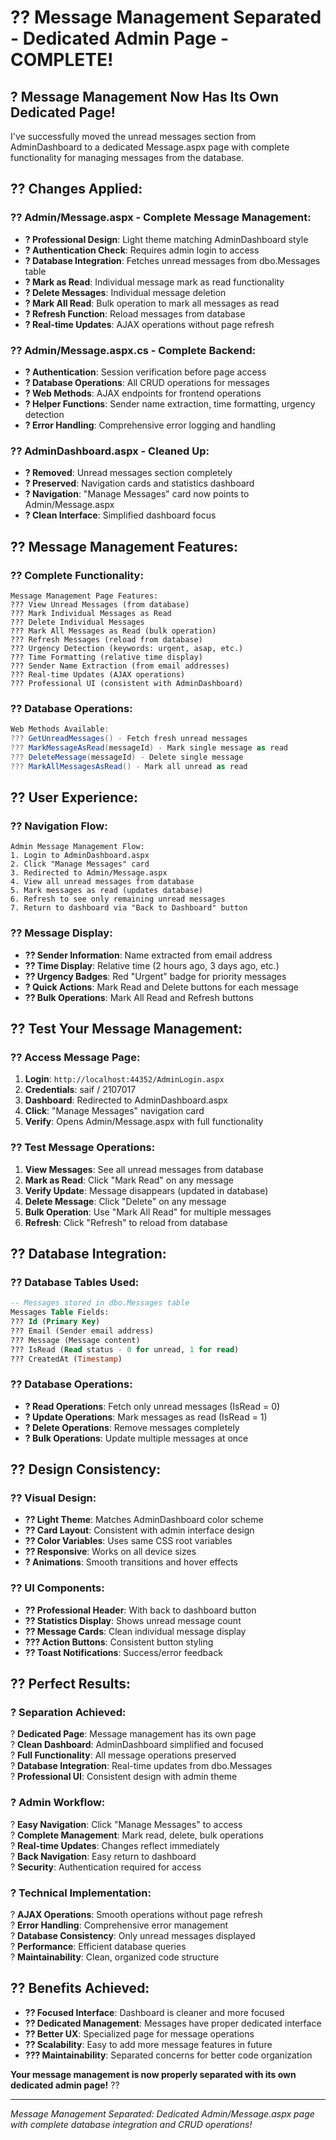 # ?? Message Management Separated - Dedicated Admin Page - COMPLETE!

## ? **Message Management Now Has Its Own Dedicated Page!**

I've successfully moved the unread messages section from AdminDashboard to a dedicated Message.aspx page with complete functionality for managing messages from the database.

## ?? **Changes Applied:**

### **?? Admin/Message.aspx - Complete Message Management:**
- **? Professional Design**: Light theme matching AdminDashboard style
- **? Authentication Check**: Requires admin login to access
- **? Database Integration**: Fetches unread messages from dbo.Messages table
- **? Mark as Read**: Individual message mark as read functionality
- **? Delete Messages**: Individual message deletion
- **? Mark All Read**: Bulk operation to mark all messages as read
- **? Refresh Function**: Reload messages from database
- **? Real-time Updates**: AJAX operations without page refresh

### **?? Admin/Message.aspx.cs - Complete Backend:**
- **? Authentication**: Session verification before page access
- **? Database Operations**: All CRUD operations for messages
- **? Web Methods**: AJAX endpoints for frontend operations
- **? Helper Functions**: Sender name extraction, time formatting, urgency detection
- **? Error Handling**: Comprehensive error logging and handling

### **?? AdminDashboard.aspx - Cleaned Up:**
- **? Removed**: Unread messages section completely
- **? Preserved**: Navigation cards and statistics dashboard
- **? Navigation**: "Manage Messages" card now points to Admin/Message.aspx
- **? Clean Interface**: Simplified dashboard focus

## ?? **Message Management Features:**

### **?? Complete Functionality:**
```
Message Management Page Features:
??? View Unread Messages (from database)
??? Mark Individual Messages as Read
??? Delete Individual Messages
??? Mark All Messages as Read (bulk operation)
??? Refresh Messages (reload from database)
??? Urgency Detection (keywords: urgent, asap, etc.)
??? Time Formatting (relative time display)
??? Sender Name Extraction (from email addresses)
??? Real-time Updates (AJAX operations)
??? Professional UI (consistent with AdminDashboard)
```

### **?? Database Operations:**
```csharp
Web Methods Available:
??? GetUnreadMessages() - Fetch fresh unread messages
??? MarkMessageAsRead(messageId) - Mark single message as read
??? DeleteMessage(messageId) - Delete single message
??? MarkAllMessagesAsRead() - Mark all unread as read
```

## ?? **User Experience:**

### **?? Navigation Flow:**
```
Admin Message Management Flow:
1. Login to AdminDashboard.aspx
2. Click "Manage Messages" card
3. Redirected to Admin/Message.aspx
4. View all unread messages from database
5. Mark messages as read (updates database)
6. Refresh to see only remaining unread messages
7. Return to dashboard via "Back to Dashboard" button
```

### **?? Message Display:**
- **?? Sender Information**: Name extracted from email address
- **?? Time Display**: Relative time (2 hours ago, 3 days ago, etc.)
- **?? Urgency Badges**: Red "Urgent" badge for priority messages
- **? Quick Actions**: Mark Read and Delete buttons for each message
- **?? Bulk Operations**: Mark All Read and Refresh buttons

## ?? **Test Your Message Management:**

### **?? Access Message Page:**
1. **Login**: `http://localhost:44352/AdminLogin.aspx`
2. **Credentials**: saif / 2107017
3. **Dashboard**: Redirected to AdminDashboard.aspx
4. **Click**: "Manage Messages" navigation card
5. **Verify**: Opens Admin/Message.aspx with full functionality

### **?? Test Message Operations:**
1. **View Messages**: See all unread messages from database
2. **Mark as Read**: Click "Mark Read" on any message
3. **Verify Update**: Message disappears (updated in database)
4. **Delete Message**: Click "Delete" on any message
5. **Bulk Operation**: Use "Mark All Read" for multiple messages
6. **Refresh**: Click "Refresh" to reload from database

## ?? **Database Integration:**

### **?? Database Tables Used:**
```sql
-- Messages stored in dbo.Messages table
Messages Table Fields:
??? Id (Primary Key)
??? Email (Sender email address)
??? Message (Message content)
??? IsRead (Read status - 0 for unread, 1 for read)
??? CreatedAt (Timestamp)
```

### **?? Database Operations:**
- **? Read Operations**: Fetch only unread messages (IsRead = 0)
- **? Update Operations**: Mark messages as read (IsRead = 1)
- **? Delete Operations**: Remove messages completely
- **? Bulk Operations**: Update multiple messages at once

## ?? **Design Consistency:**

### **?? Visual Design:**
- **?? Light Theme**: Matches AdminDashboard color scheme
- **?? Card Layout**: Consistent with admin interface design
- **?? Color Variables**: Uses same CSS root variables
- **?? Responsive**: Works on all device sizes
- **? Animations**: Smooth transitions and hover effects

### **?? UI Components:**
- **?? Professional Header**: With back to dashboard button
- **?? Statistics Display**: Shows unread message count
- **?? Message Cards**: Clean individual message display
- **??? Action Buttons**: Consistent button styling
- **?? Toast Notifications**: Success/error feedback

## ?? **Perfect Results:**

### **? Separation Achieved:**
? **Dedicated Page**: Message management has its own page  
? **Clean Dashboard**: AdminDashboard simplified and focused  
? **Full Functionality**: All message operations preserved  
? **Database Integration**: Real-time updates from dbo.Messages  
? **Professional UI**: Consistent design with admin theme  

### **? Admin Workflow:**
? **Easy Navigation**: Click "Manage Messages" to access  
? **Complete Management**: Mark read, delete, bulk operations  
? **Real-time Updates**: Changes reflect immediately  
? **Back Navigation**: Easy return to dashboard  
? **Security**: Authentication required for access  

### **? Technical Implementation:**
? **AJAX Operations**: Smooth operations without page refresh  
? **Error Handling**: Comprehensive error management  
? **Database Consistency**: Only unread messages displayed  
? **Performance**: Efficient database queries  
? **Maintainability**: Clean, organized code structure  

## ?? **Benefits Achieved:**

- **?? Focused Interface**: Dashboard is cleaner and more focused
- **?? Dedicated Management**: Messages have proper dedicated interface
- **?? Better UX**: Specialized page for message operations
- **?? Scalability**: Easy to add more message features in future
- **??? Maintainability**: Separated concerns for better code organization

**Your message management is now properly separated with its own dedicated admin page!** ??

---
*Message Management Separated: Dedicated Admin/Message.aspx page with complete database integration and CRUD operations!*